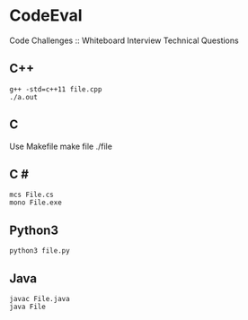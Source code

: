 # CodeEval

Code Challenges :: Whiteboard Interview Technical Questions

## C++
    g++ -std=c++11 file.cpp
    ./a.out

## C
Use Makefile
    make file
    ./file

## C \#
	mcs File.cs
	mono File.exe

## Python3
    python3 file.py

## Java
    javac File.java
    java File
